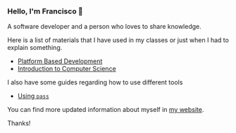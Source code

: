 ### Hello, I'm Francisco 👋

A software developer and a person who loves to share knowledge.

Here is a list of materials that I have used in my classes or just when I had to explain something.

- [Platform Based Development](https://franciscovilchezv.github.io/platform-based-development)
- [Introduction to Computer Science](https://github.com/intro-to-computer-science)

I also have some guides regarding how to use different tools

- [Using `pass`](https://github.com/franciscovilchezv/coding-in-apple-silicon/tree/main/terminal/pass)

You can find more updated information about myself in [my website](http://franciscovilchezv.github.io/).

Thanks!
